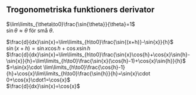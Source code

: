 
## Trogonometriska funktioners derivator

$\lim\limits_{\theta\to0}\frac{\sin{\theta}}{\theta}=1$  
$\sin\theta\approx\theta$ för små $\theta$.


$\frac{d}{dx}\sin{x}=\lim\limits_{h\to0}\frac{\sin{(x+h)}-\sin{x}}{h}$  
$\sin(x+h)=\sin{x}\cos{h}+\cos{x}\sin{h}$  
$\frac{d}{dx}\sin{x}=\lim\limits_{h\to0}\frac{\sin{x}\cos{h}+\cos{x}\sin{h}-\sin{x}}{h}=\lim\limits_{h\to0}\frac{\sin{x}(\cos{h}-1)+\cos{x}\sin{h}}{h}$  
$=\sin{x}\cdot \lim\limits_{h\to0}\frac{\cos{h}-1}{h}+\cos{x}\lim\limits_{h\to0}\frac{\sin{h}}{h}=\sin{x}\cdot 0+\cos{x}\cdot1=\cos{x}$  
$\frac{d}{dx}\sin{x}=\cos{x}$  


